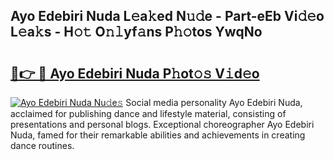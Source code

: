 ## Ayo Edebiri Nuda L𝚎a𝚔ed N𝚞𝚍e - Part-eEb Vi𝚍𝚎o L𝚎a𝚔s - H𝚘𝚝 O𝚗𝚕yf𝚊ns P𝚑𝚘tos YwqNo

# <h2><a href="http://kfeb6y.oniu.top/?m=Ayo+Edebiri+Nuda">🔗👉 🔴 Ayo Edebiri Nuda P𝚑ot𝚘𝚜 V𝚒d𝚎o</a></h2>

[![Ayo Edebiri Nuda Nu𝚍e𝚜](https://i.imgur.com/0qMVB7G.gif)](http://kfeb6y.oniu.top/?m=Ayo+Edebiri+Nuda)
Social media personality Ayo Edebiri Nuda, acclaimed for publishing dance and lifestyle material, consisting of presentations and personal blogs. Exceptional choreographer Ayo Edebiri Nuda, famed for their remarkable abilities and achievements in creating dance routines.  
